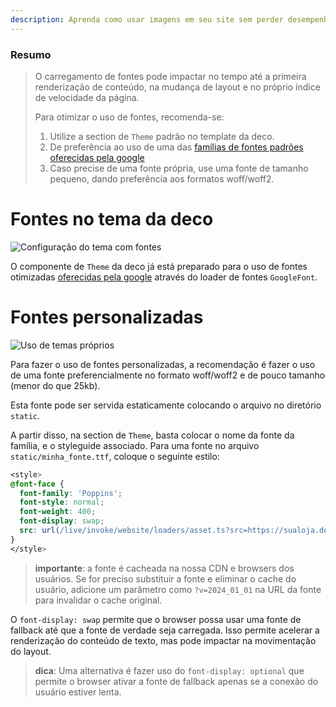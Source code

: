 ```yaml
---
description: Aprenda como usar imagens em seu site sem perder desempenho.
---
```


### Resumo

> O carregamento de fontes pode impactar no tempo até a primeira renderização de
> conteúdo, na mudança de layout e no próprio índice de velocidade da página.
>
> Para otimizar o uso de fontes, recomenda-se:
>
> 1. Utilize a section de `Theme` padrão no template da deco.
> 2. De preferência ao uso de uma das
>    [famílias de fontes padrões oferecidas pela google](https://fonts.google.com/)
> 3. Caso precise de uma fonte própria, use uma fonte de tamanho pequeno, dando
>    preferência aos formatos woff/woff2.

# Fontes no tema da deco

![Configuração do tema com fontes](https://github.com/deco-sites/starting/assets/882438/c697a548-0beb-49d5-af67-0a1bb0f9f043)

O componente de `Theme` da deco já está preparado para o uso de fontes
otimizadas [oferecidas pela google](https://fonts.google.com/) através do loader
de fontes `GoogleFont`.

# Fontes personalizadas

![Uso de temas próprios](https://github.com/deco-sites/starting/assets/882438/2a267a57-34eb-479f-91dc-e8e3f10cfca8)

Para fazer o uso de fontes personalizadas, a recomendação é fazer o uso de uma
fonte preferencialmente no formato woff/woff2 e de pouco tamanho (menor do que
25kb).

Esta fonte pode ser servida estaticamente colocando o arquivo no diretório
`static`.

A partir disso, na section de `Theme`, basta colocar o nome da fonte da família,
e o styleguide associado. Para uma fonte no arquivo `static/minha_fonte.ttf`,
coloque o seguinte estilo:

```css
<style>
@font-face {
  font-family: 'Poppins';
  font-style: normal;
  font-weight: 400;
  font-display: swap;
  src: url(/live/invoke/website/loaders/asset.ts?src=https://sualoja.deco.site/minha_fonte.ttf) format('truetype');
}
</style>
```

> **importante**: a fonte é cacheada na nossa CDN e browsers dos usuários. Se
> for preciso substituir a fonte e eliminar o cache do usuário, adicione um
> parâmetro como `?v=2024_01_01` na URL da fonte para invalidar o cache
> original.

O `font-display: swap` permite que o browser possa usar uma fonte de fallback
até que a fonte de verdade seja carregada. Isso permite acelerar a renderização
do conteúdo de texto, mas pode impactar na movimentação do layout.

> **dica**: Uma alternativa é fazer uso do `font-display: optional` que permite
> o browser ativar a fonte de fallback apenas se a conexão do usuário estiver
> lenta.
